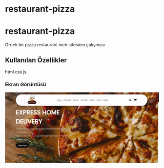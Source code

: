 # restaurant-pizza

<h1>restaurant-pizza</h1>

Örnek bir pizza restaurant web sitesinin çalışması

<h2>Kullanılan Özellikler</h2>

html css js

<h3>Ekran Görüntüsü</h3>

![](ekrangörüntüsü.gif)
